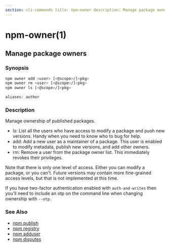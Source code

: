 ```yaml
---
section: cli-commands title: npm-owner description: Manage package owners
---
```


# npm-owner(1)

## Manage package owners

### Synopsis

```bash
npm owner add <user> [<@scope>/]<pkg>
npm owner rm <user> [<@scope>/]<pkg>
npm owner ls [<@scope>/]<pkg>

aliases: author
```

### Description

Manage ownership of published packages.

* ls:
  List all the users who have access to modify a package and push new versions. Handy when you need to know who to bug
  for help.
* add:
  Add a new user as a maintainer of a package. This user is enabled to modify metadata, publish new versions, and add
  other owners.
* rm:
  Remove a user from the package owner list. This immediately revokes their privileges.

Note that there is only one level of access. Either you can modify a package, or you can't. Future versions may contain
more fine-grained access levels, but that is not implemented at this time.

If you have two-factor authentication enabled with `auth-and-writes` then you'll need to include an otp on the command
line when changing ownership with `--otp`.

### See Also

* [npm publish](/cli-commands/npm-publish)
* [npm registry](/using-npm/registry)
* [npm adduser](/cli-commands/npm-adduser)
* [npm disputes](/using-npm/disputes)
